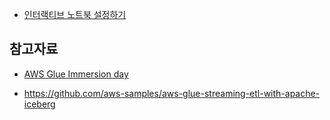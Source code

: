 * [인터랙티브 노트북 설정하기]()



## 참고자료 ##

* [AWS Glue Immersion day](https://catalog.us-east-1.prod.workshops.aws/workshops/ee59d21b-4cb8-4b3d-a629-24537cf37bb5/en-US)


* https://github.com/aws-samples/aws-glue-streaming-etl-with-apache-iceberg
